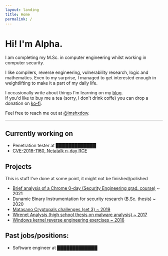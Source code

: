 ```yaml
---
layout: landing
title: Home
permalink: /
---
```


# Hi! I'm Alpha.

I am completing my M.Sc. in computer engineering whilst working in
computer security.

I like compilers, reverse engineering, vulnerability
research, logic and mathematics. Even to my surprise, I
managed to get interested enough in weightlifting to make
it a part of my daily life.

I occasionally write about things I'm learning on my
[blog](/blog).  
If you'd like to buy me a tea (sorry, I don't drink coffe)
you can drop a donation on [ko-fi](https://ko-fi.com/shxdow).

Feel free to reach me out at
[@imshxdow](https://twitter.com/imshxdow).

* * *

Currently working on
--------------------

*   Penetration tester at █████████████
*   [CVE-2018-1160, Netatalk n-day RCE](/cve-2018-1160)

Projects
-------------

This is stuff I've done at some point, it might not be finished/polished

*   [Brief analysis of a Chrome 0-day (Security Engineering grad. course)](https://raw.githubusercontent.com/shxdow/talks/main/short-browser-exploitation.pdf) ~ 2021
*   Dynamic Binary Instrumentation for security research (B.Sc. thesis) ~ 2020
*   [Matasano Cryptopals challenges (set 3) ~ 2019](https://github.com/shxdow/matasano)
*   [Wirenet Analysis (high school thesis on malware analysis) ~ 2017](https://github.com/shxdow/wirenet-analysis)
*   [Windows kernel reverse engineering exercises ~ 2016](https://github.com/shxdow/low-level-exercises/tree/master/practical-reverse-engineering)

Past jobs/positions:
--------------------

*   Software engineer at █████████████
